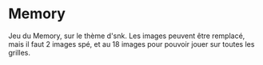 # Memory

Jeu du Memory, sur le thème d'snk.
Les images peuvent être remplacé, mais il faut 2 images spé, et au 18 images pour pouvoir jouer sur toutes les grilles.
